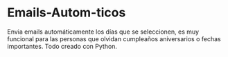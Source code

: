 # Emails-Autom-ticos
Envia emails automáticamente los días que se seleccionen, es muy funcional para las personas que olvidan cumpleaños aniversarios o fechas importantes. 
Todo creado con Python. 
